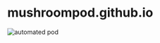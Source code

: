 # mushroompod.github.io
![automated pod](https://github.com/prathameshjakka/mushroompod.github.io/assets/9351264/eb194d6b-f486-44bf-ae34-164c220cd8d9)
